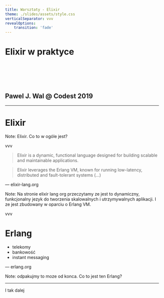 ```yaml
---
title: Warsztaty - Elixir
theme: ./slides/assets/style.css
verticalSeparator: vvv
revealOptions:
    transition: 'fade'
---
```


<!-- .slide: data-background="./assets/codest-opener.svg" id="opener" -->

# Elixir w praktyce

<br/>
<br/>
<br/>
<br/>

## Pawel J. Wal @ Codest 2019

---

# Elixir

Note: Elixir. Co to w ogóle jest?

vvv

> Elixir is a dynamic, functional language designed for building scalable and maintainable applications.

> Elixir leverages the Erlang VM, known for running low-latency, distributed and fault-tolerant systems (...)

&mdash; elixir-lang.org

Note: Na stronie elixir lang org przeczytamy ze jest to dynamiczny, funkcjonalny jezyk do tworzenia skalowalnych i utrzymywalnych aplikacji. I ze jest zbudowany w oparciu o Erlang VM.

vvv

# Erlang

* telekomy
* bankowość
* instant messaging

&mdash; erlang.org

Note: odpakujmy to moze od konca. Co to jest ten Erlang?

---

I tak dalej
